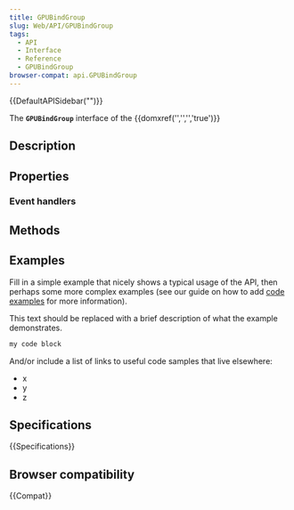 ```yaml
---
title: GPUBindGroup
slug: Web/API/GPUBindGroup
tags:
  - API
  - Interface
  - Reference
  - GPUBindGroup
browser-compat: api.GPUBindGroup
---
```

{{DefaultAPISidebar("")}}

The **`GPUBindGroup`** interface of the {{domxref('','','','true')}} 

## Description

 

## Properties



### Event handlers



## Methods



## Examples

Fill in a simple example that nicely shows a typical usage of the API, then perhaps some more complex examples (see our guide on how to add [code examples](/en-US/docs/MDN/Contribute/Structures/Code_examples) for more information).

This text should be replaced with a brief description of what the example demonstrates.

```js
my code block
```

And/or include a list of links to useful code samples that live elsewhere:

*   x
*   y
*   z

## Specifications

{{Specifications}}

## Browser compatibility

{{Compat}}

